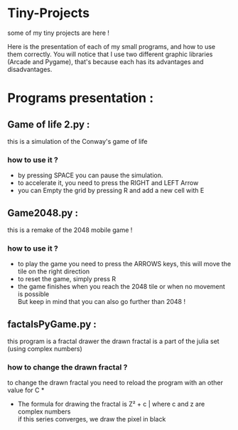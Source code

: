 # Tiny-Projects
some of my tiny projects are here ! 


Here is the presentation of each of my small programs, and how to use them correctly.
You will notice that I use two different graphic libraries (Arcade and Pygame), that's because each has its advantages and disadvantages. 



# Programs presentation :


## Game of life 2.py :

this is a simulation of the Conway's game of life

### how to use it ?

- by pressing SPACE you can pause the simulation. 
- to accelerate it, you need to press the RIGHT and LEFT Arrow 
- you can Empty the grid by pressing R and add a new cell with E 

  
  
  
## Game2048.py :
this is a remake of the 2048 mobile game !
### how to use it ?

- to play the game you need to press the ARROWS keys, this will move the tile on the right direction
- to reset the game, simply press R  
- the game finishes when you reach the 2048 tile or when no movement is possible  
But keep in mind that you can also go further than 2048 !


## factalsPyGame.py :
this program is a fractal drawer
the drawn fractal is a part of the julia set (using complex numbers) 
### how to change the drawn fractal ?  

to change the drawn fractal you need to reload the program with an other value for C *

*   The formula for drawing the fractal is Z² + c | where c and z are complex numbers  
if this series converges, we draw the pixel in black
  


